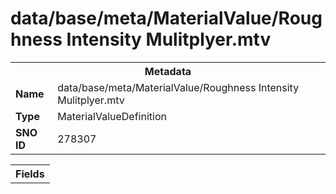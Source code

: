 <h1>data/base/meta/MaterialValue/Roughness Intensity Mulitplyer.mtv</h1><table><tr><th colspan="100%">Metadata</th></tr><tr><td><b>Name</b></td><td>data/base/meta/MaterialValue/Roughness Intensity Mulitplyer.mtv</td></tr><tr><td><b>Type</b></td><td>MaterialValueDefinition</td></tr><tr><td><b>SNO ID</b></td><td>278307</td></tr></table>

<table><tr><th colspan="100%">Fields</th></tr></table>

